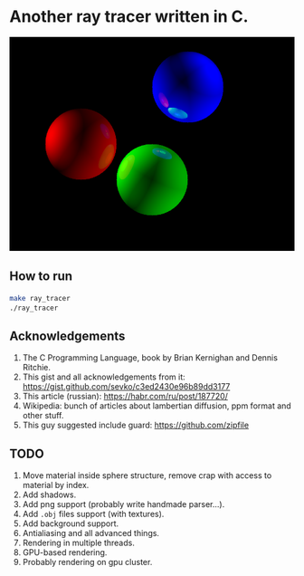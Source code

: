 # Another ray tracer written in C.

![Generated picture example](/examples/picture.png)

## How to run

```sh
make ray_tracer
./ray_tracer
```

## Acknowledgements

1. The C Programming Language, book by Brian Kernighan and Dennis Ritchie.
2. This gist and all acknowledgements from it: https://gist.github.com/sevko/c3ed2430e96b89dd3177
3. This article (russian): https://habr.com/ru/post/187720/
4. Wikipedia: bunch of articles about lambertian diffusion, ppm format and other stuff.
5. This guy suggested include guard: https://github.com/zipfile

## TODO

1. Move material inside sphere structure, remove crap with access to material by index.
2. Add shadows.
3. Add png support (probably write handmade parser...).
4. Add `.obj` files support (with textures).
5. Add background support.
6. Antialiasing and all advanced things.
7. Rendering in multiple threads.
8. GPU-based rendering.
9. Probably rendering on gpu cluster.
